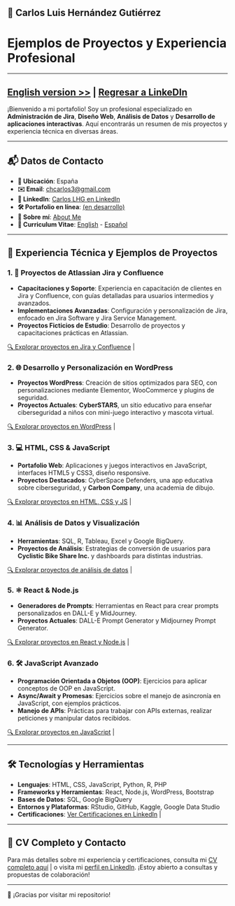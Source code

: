 ## 🚀 Carlos Luis Hernández Gutiérrez
# Ejemplos de Proyectos y Experiencia Profesional
---
[English version >>](./) | [Regresar a  LinkeDIn](https://www.linkedin.com/in/carloslhg)
---

¡Bienvenido a mi portafolio! Soy un profesional especializado en **Administración de Jira**, **Diseño Web**, **Análisis de Datos** y **Desarrollo de aplicaciones interactivas**. Aquí encontrarás un resumen de mis proyectos y experiencia técnica en diversas áreas.

---

## 📬 Datos de Contacto

- **📍 Ubicación**: España
- **✉️ Email**: chcarlos3@gmail.com
- **🔗 LinkedIn**: [Carlos LHG en LinkedIn](https://www.linkedin.com/in/carloslhg)
- **🛠️ Portafolio en línea**: [(en desarrollo)](#)
- **👤 Sobre mí**: [About Me](./About)
- **👤 Curriculum Vitae**: [English](./About/CV/README.md) - [Español](./About/CV/CV-es.md)

---

## 💼 Experiencia Técnica y Ejemplos de Proyectos

### 1. **📝 Proyectos de Atlassian Jira y Confluence**
   - **Capacitaciones y Soporte**: Experiencia en capacitación de clientes en Jira y Confluence, con guías detalladas para usuarios intermedios y avanzados.
   - **Implementaciones Avanzadas**: Configuración y personalización de Jira, enfocado en Jira Software y Jira Service Management.
   - **Proyectos Ficticios de Estudio**: Desarrollo de proyectos y capacitaciones prácticas en Atlassian.

   [🔍 Explorar proyectos en Jira y Confluence](./Atlassian) |

### 2. **🌐 Desarrollo y Personalización en WordPress**
   - **Proyectos WordPress**: Creación de sitios optimizados para SEO, con personalizaciones mediante Elementor, WooCommerce y plugins de seguridad.
   - **Proyectos Actuales**: **CyberSTARS**, un sitio educativo para enseñar ciberseguridad a niños con mini-juego interactivo y mascota virtual.

   [🔍 Explorar proyectos en WordPress](./WordPress%20Development) |

### 3. **💻 HTML, CSS & JavaScript**
   - **Portafolio Web**: Aplicaciones y juegos interactivos en JavaScript, interfaces HTML5 y CSS3, diseño responsive.
   - **Proyectos Destacados**: CyberSpace Defenders, una app educativa sobre ciberseguridad, y **Carbon Company**, una academia de dibujo.

   [🔍 Explorar proyectos en HTML, CSS y JS](./HTML%20CSS%20&%20JS%20Projects) |

### 4. **📊 Análisis de Datos y Visualización**
   - **Herramientas**: SQL, R, Tableau, Excel y Google BigQuery.
   - **Proyectos de Análisis**: Estrategias de conversión de usuarios para **Cyclistic Bike Share Inc.** y dashboards para distintas industrias.

   [🔍 Explorar proyectos de análisis de datos](./Data%20Analysis%20Projects) |

### 5. **⚛️ React & Node.js**
   - **Generadores de Prompts**: Herramientas en React para crear prompts personalizados en DALL-E y MidJourney.
   - **Proyectos Actuales**: DALL-E Prompt Generator y Midjourney Prompt Generator.

   [🔍 Explorar proyectos en React y Node.js](./React%20&%20Node.js%20Projects) |

### 6. **🛠️ JavaScript Avanzado**
   - **Programación Orientada a Objetos (OOP)**: Ejercicios para aplicar conceptos de OOP en JavaScript.
   - **Async/Await y Promesas**: Ejercicios sobre el manejo de asincronía en JavaScript, con ejemplos prácticos.
   - **Manejo de APIs**: Prácticas para trabajar con APIs externas, realizar peticiones y manipular datos recibidos.

   [🔍 Explorar proyectos en JavaScript](./JavaScript%20Exercises/README-es.md) |

---

## 🛠️ Tecnologías y Herramientas

- **Lenguajes**: HTML, CSS, JavaScript, Python, R, PHP
- **Frameworks y Herramientas**: React, Node.js, WordPress, Bootstrap
- **Bases de Datos**: SQL, Google BigQuery
- **Entornos y Plataformas**: RStudio, GitHub, Kaggle, Google Data Studio
- **Certificaciones**: [Ver Certificaciones en LinkedIn](https://www.linkedin.com/in/carloslhg) |

---

## 📄 CV Completo y Contacto

Para más detalles sobre mi experiencia y certificaciones, consulta mi [CV completo aquí](./About/CV/) | o visita mi [perfil en LinkedIn](https://www.linkedin.com/in/carloslhg). ¡Estoy abierto a consultas y propuestas de colaboración!

---

🙏 ¡Gracias por visitar mi repositorio!
